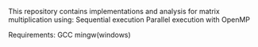 This repository contains implementations and analysis for matrix multiplication using:
Sequential execution
Parallel execution with OpenMP 

Requirements: GCC mingw(windows)
